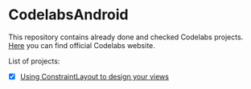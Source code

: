 # CodelabsAndroid

This repository contains already done and checked Codelabs projects.  
[Here](https://codelabs.developers.google.com/) you can find official Codelabs website.

List of projects:

- [x] [Using ConstraintLayout to design your views](https://codelabs.developers.google.com/codelabs/constraint-layout/index.html?index=..%2F..%2Findex#0)
